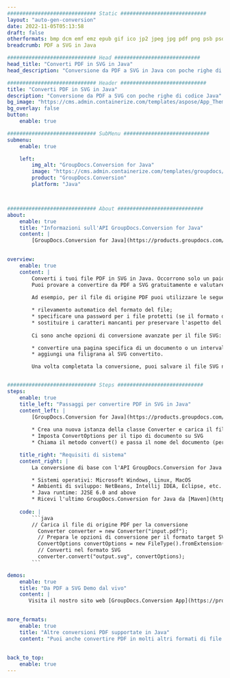 ```yaml
---
############################# Static ############################
layout: "auto-gen-conversion"
date: 2022-11-05T05:13:58
draft: false
otherformats: bmp dcm emf emz epub gif ico jp2 jpeg jpg pdf png psb psd svg svgz tex tga tif tiff webp wmf wmz xps
breadcrumb: PDF a SVG in Java

############################# Head ############################
head_title: "Converti PDF in SVG in Java"
head_description: "Conversione da PDF a SVG in Java con poche righe di codice. Converti oltre 160 formati di file utilizzando l'API di conversione dei documenti GroupDocs per Java"

############################# Header ############################
title: "Converti PDF in SVG in Java"
description: "Conversione da PDF a SVG con poche righe di codice Java"
bg_image: "https://cms.admin.containerize.com/templates/aspose/App_Themes/V3/images/bg/header1.png"
bg_overlay: false
button:
    enable: true

############################# SubMenu ############################
submenu:
    enable: true

    left:
        img_alt: "GroupDocs.Conversion for Java"
        image: "https://cms.admin.containerize.com/templates/groupdocs/images/product-logos/90x90-noborder/groupdocs-conversion-java.png"
        product: "GroupDocs.Conversion"
        platform: "Java"



############################# About ############################
about:
    enable: true
    title: "Informazioni sull'API GroupDocs.Conversion for Java"
    content: |
        [GroupDocs.Conversion for Java](https://products.groupdocs.com/conversion/java/) è un'API di conversione di formati di file avanzata per la conversione tra formati di immagini e documenti popolari come Microsoft Office, OpenDocument, PDF, HTML, e-mail, CAD. e molto altro ancora con poche righe di codice. L'API nativa rileva automaticamente i formati dei documenti originali e offre molte opzioni per personalizzare i documenti convertiti. Insieme alla funzione di estrazione delle informazioni da un documento, supporta anche la memorizzazione nella cache dei risultati della conversione sul disco locale per impostazione predefinita. Tuttavia, qualsiasi tipo di archiviazione della cache può essere supportato implementando le interfacce appropriate: Amazon S3, Dropbox, Google Drive, Windows Azure, Reddis o qualsiasi altro.
    

overview:
    enable: true
    content: |
        Converti i tuoi file PDF in SVG in Java. Occorrono solo un paio di righe di codice Java su qualsiasi piattaforma di tua scelta, come Windows, Linux, macOS.
        Puoi provare a convertire da PDF a SVG gratuitamente e valutare la qualità dei risultati della conversione. Insieme a semplici script di conversione file, puoi provare opzioni più sofisticate per caricare il file sorgente PDF e memorizzare l'output SVG. 
        
        Ad esempio, per il file di origine PDF puoi utilizzare le seguenti opzioni di caricamento:

        * rilevamento automatico del formato del file;
        * specificare una password per i file protetti (se il formato del file lo supporta);
        * sostituire i caratteri mancanti per preservare l'aspetto del documento.
        
        Ci sono anche opzioni di conversione avanzate per il file SVG:

        * convertire una pagina specifica di un documento o un intervallo di pagine;
        * aggiungi una filigrana al SVG convertito.

        Una volta completata la conversione, puoi salvare il file SVG nel tuo percorso file locale o in qualsiasi archivio di terze parti come FTP, Amazon S3, Google Drive, Dropbox ecc. Nota: per convertire PDF a SVG, non è necessario installare alcun software aggiuntivo, come MS Office, Open Office, Adobe Acrobat Reader ecc.


############################# Steps ############################
steps:
    enable: true
    title_left: "Passaggi per convertire PDF in SVG in Java"
    content_left: |
        [GroupDocs.Conversion for Java](https://products.groupdocs.com/conversion/java/) consente agli sviluppatori di convertire facilmente il file PDF in SVG con poche righe di codice.
        
        * Crea una nuova istanza della classe Converter e carica il file PDF con il percorso completo
        * Imposta ConvertOptions per il tipo di documento su SVG
        * Chiama il metodo convert() e passa il nome del documento (percorso completo) e il formato (SVG) come parametro

    title_right: "Requisiti di sistema"
    content_right: |
        La conversione di base con l'API GroupDocs.Conversion for Java può essere eseguita con poche righe di codice. Le nostre API sono supportate su tutte le principali piattaforme e sistemi operativi. Prima di eseguire il codice seguente, assicurati di avere i seguenti prerequisiti installati sul tuo sistema.

        * Sistemi operativi: Microsoft Windows, Linux, MacOS
        * Ambienti di sviluppo: NetBeans, Intellij IDEA, Eclipse, etc.
        * Java runtime: J2SE 6.0 and above
        * Ricevi l'ultimo GroupDocs.Conversion for Java da [Maven](https://repository.groupdocs.com/webapp/#/artifacts/browse/tree/General/repo/com/groupdocs/groupdocs-conversion)
         
    code: |
        ```java    
        // Carica il file di origine PDF per la conversione
          Converter converter = new Converter("input.pdf");
          // Prepara le opzioni di conversione per il formato target SVG
          ConvertOptions convertOptions = new FileType().fromExtension("svg").getConvertOptions();
          // Converti nel formato SVG
          converter.convert("output.svg", convertOptions);
        ```

demos:
    enable: true
    title: "Da PDF a SVG Demo dal vivo"
    content: |
       Visita il nostro sito web [GroupDocs.Conversion App](https://products.groupdocs.app/conversion/family) e prova subito la conversione da PDF a SVG. La demo gratuita ha i seguenti vantaggi
          

more_formats:
    enable: true
    title: "Altre conversioni PDF supportate in Java"
    content: "Puoi anche convertire PDF in molti altri formati di file. Si prega di consultare l'elenco di seguito."
       
       
back_to_top:
    enable: true
---
```

